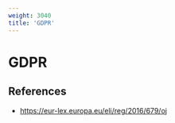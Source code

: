 ```yaml
---
weight: 3040
title: 'GDPR'
---
```


# GDPR

## References
- https://eur-lex.europa.eu/eli/reg/2016/679/oj
